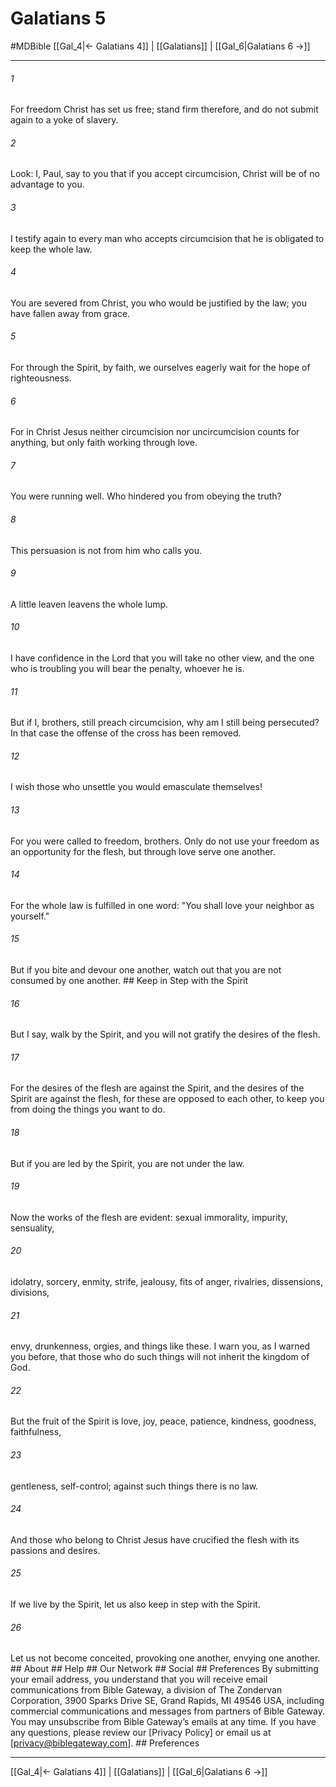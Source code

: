 # Galatians 5
#MDBible
[[Gal_4|← Galatians 4]] | [[Galatians]] | [[Gal_6|Galatians 6 →]]

***






###### 1 


For freedom Christ has set us free; stand firm therefore, and do not submit again to a yoke of slavery. 





###### 2 


Look: I, Paul, say to you that if you accept circumcision, Christ will be of no advantage to you. 





###### 3 


I testify again to every man who accepts circumcision that he is obligated to keep the whole law. 





###### 4 


You are severed from Christ, you who would be justified by the law; you have fallen away from grace. 





###### 5 


For through the Spirit, by faith, we ourselves eagerly wait for the hope of righteousness. 





###### 6 


For in Christ Jesus neither circumcision nor uncircumcision counts for anything, but only faith working through love. 





###### 7 


You were running well. Who hindered you from obeying the truth? 





###### 8 


This persuasion is not from him who calls you. 





###### 9 


A little leaven leavens the whole lump. 





###### 10 


I have confidence in the Lord that you will take no other view, and the one who is troubling you will bear the penalty, whoever he is. 





###### 11 


But if I, brothers, still preach circumcision, why am I still being persecuted? In that case the offense of the cross has been removed. 





###### 12 


I wish those who unsettle you would emasculate themselves! 





###### 13 


For you were called to freedom, brothers. Only do not use your freedom as an opportunity for the flesh, but through love serve one another. 





###### 14 


For the whole law is fulfilled in one word: "You shall love your neighbor as yourself." 





###### 15 


But if you bite and devour one another, watch out that you are not consumed by one another. ## Keep in Step with the Spirit 





###### 16 


But I say, walk by the Spirit, and you will not gratify the desires of the flesh. 





###### 17 


For the desires of the flesh are against the Spirit, and the desires of the Spirit are against the flesh, for these are opposed to each other, to keep you from doing the things you want to do. 





###### 18 


But if you are led by the Spirit, you are not under the law. 





###### 19 


Now the works of the flesh are evident: sexual immorality, impurity, sensuality, 





###### 20 


idolatry, sorcery, enmity, strife, jealousy, fits of anger, rivalries, dissensions, divisions, 





###### 21 


envy, drunkenness, orgies, and things like these. I warn you, as I warned you before, that those who do such things will not inherit the kingdom of God. 





###### 22 


But the fruit of the Spirit is love, joy, peace, patience, kindness, goodness, faithfulness, 





###### 23 


gentleness, self-control; against such things there is no law. 





###### 24 


And those who belong to Christ Jesus have crucified the flesh with its passions and desires. 





###### 25 


If we live by the Spirit, let us also keep in step with the Spirit. 





###### 26 


Let us not become conceited, provoking one another, envying one another. ## About ## Help ## Our Network ## Social ## Preferences By submitting your email address, you understand that you will receive email communications from Bible Gateway, a division of The Zondervan Corporation, 3900 Sparks Drive SE, Grand Rapids, MI 49546 USA, including commercial communications and messages from partners of Bible Gateway. You may unsubscribe from Bible Gateway&rsquo;s emails at any time. If you have any questions, please review our [Privacy Policy] or email us at [privacy@biblegateway.com]. ## Preferences

***

[[Gal_4|← Galatians 4]] | [[Galatians]] | [[Gal_6|Galatians 6 →]]
